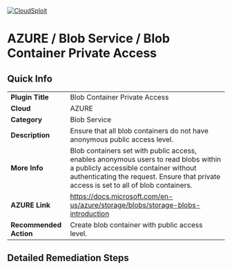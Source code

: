 [![CloudSploit](https://cloudsploit.com/img/logo-new-big-text-100.png "CloudSploit")](https://cloudsploit.com)

# AZURE / Blob Service / Blob Container Private Access

## Quick Info

| | |
|-|-|
| **Plugin Title** | Blob Container Private Access |
| **Cloud** | AZURE |
| **Category** | Blob Service |
| **Description** | Ensure that all blob containers do not have anonymous public access level. |
| **More Info** | Blob containers set with public access, enables anonymous users to read blobs within a publicly accessible container without authenticating the request. Ensure that private access is set to all of blob containers. |
| **AZURE Link** | https://docs.microsoft.com/en-us/azure/storage/blobs/storage-blobs-introduction |
| **Recommended Action** | Create blob container with public access level. |

## Detailed Remediation Steps

